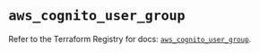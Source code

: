 # `aws_cognito_user_group`

Refer to the Terraform Registry for docs: [`aws_cognito_user_group`](https://registry.terraform.io/providers/hashicorp/aws/5.80.0/docs/resources/cognito_user_group).
